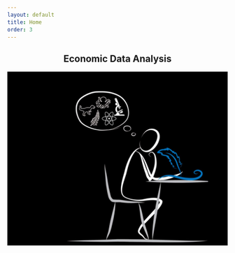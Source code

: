 ```yaml
---
layout: default
title: Home
order: 3
---
```

<h2 style="text-align:center;">Economic Data Analysis</h2>

<img src="/images/the-purveyor.png" style="display:block; margin:auto;" width="600" />


<!-- <p align="center">
  <b>Quick Links:</b><br>
  <a href="http://non-singularity.github.io/Blog">Blog</a> |
  <a href="http://non-singularity.github.io/Research">Research</a>
  <br><br>
</p> -->
